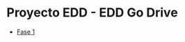 # Proyecto EDD - EDD Go Drive

- [Fase 1](https://github.com/damianpeaf/EDD_1S2023_PY_202110568/tree/main/EDD_Proyecto1_Fase1)
